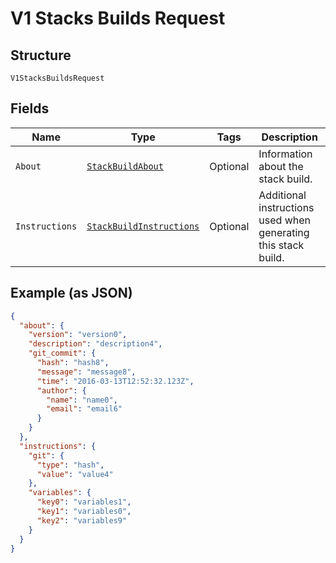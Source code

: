 
# V1 Stacks Builds Request

## Structure

`V1StacksBuildsRequest`

## Fields

| Name | Type | Tags | Description |
|  --- | --- | --- | --- |
| `About` | [`StackBuildAbout`](../../doc/models/stack-build-about.md) | Optional | Information about the stack build. |
| `Instructions` | [`StackBuildInstructions`](../../doc/models/stack-build-instructions.md) | Optional | Additional instructions used when generating this stack build. |

## Example (as JSON)

```json
{
  "about": {
    "version": "version0",
    "description": "description4",
    "git_commit": {
      "hash": "hash8",
      "message": "message8",
      "time": "2016-03-13T12:52:32.123Z",
      "author": {
        "name": "name0",
        "email": "email6"
      }
    }
  },
  "instructions": {
    "git": {
      "type": "hash",
      "value": "value4"
    },
    "variables": {
      "key0": "variables1",
      "key1": "variables0",
      "key2": "variables9"
    }
  }
}
```

